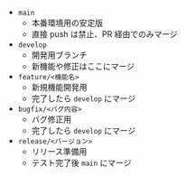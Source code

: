 - `main`
  - 本番環境用の安定版
  - 直接 push は禁止、PR 経由でのみマージ
- `develop`
  - 開発用ブランチ
  - 新機能や修正はここにマージ
- `feature/<機能名>`
  - 新規機能開発用
  - 完了したら `develop` にマージ
- `bugfix/<バグ内容>`
  - バグ修正用
  - 完了したら `develop` にマージ
- `release/<バージョン>`
  - リリース準備用
  - テスト完了後 `main` にマージ